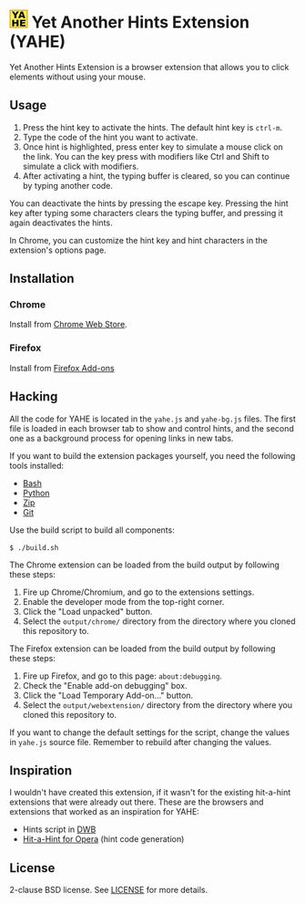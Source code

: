 # ![YAHE logo](images/icons/icon32.png) Yet Another Hints Extension (YAHE)

Yet Another Hints Extension is a browser extension that allows you to click elements without using your mouse.

## Usage

1. Press the hint key to activate the hints. The default hint key is `ctrl-m`.
2. Type the code of the hint you want to activate.
3. Once hint is highlighted, press enter key to simulate a mouse click on the
   link. You can the key press with modifiers like Ctrl and Shift to simulate a
   click with modifiers.
4. After activating a hint, the typing buffer is cleared, so you can continue
   by typing another code.

You can deactivate the hints by pressing the escape key. Pressing the hint key
after typing some characters clears the typing buffer, and pressing it again
deactivates the hints.

In Chrome, you can customize the hint key and hint characters in the extension's options page.

## Installation

### Chrome

Install from [Chrome Web Store][cws].

### Firefox

Install from [Firefox Add-ons][ffao]

## Hacking

All the code for YAHE is located in the `yahe.js` and `yahe-bg.js` files.
The first file is loaded in each browser tab to show and control hints,
and the second one as a background process for opening links in new tabs.

If you want to build the extension packages yourself,
you need the following tools installed:

* [Bash][]
* [Python][]
* [Zip][]
* [Git][]

Use the build script to build all components:

    $ ./build.sh

The Chrome extension can be loaded from the build output by following these steps:

1. Fire up Chrome/Chromium, and go to the extensions settings.
2. Enable the developer mode from the top-right corner.
3. Click the "Load unpacked" button.
4. Select the `output/chrome/` directory from the directory where you cloned this repository to.

The Firefox extension can be loaded from the build output by following these steps:

1. Fire up Firefox, and go to this page: `about:debugging`.
2. Check the "Enable add-on debugging" box.
3. Click the "Load Temporary Add-on..." button.
4. Select the `output/webextension/` directory from the directory where you cloned this repository to.

If you want to change the default settings for the script,
change the values in `yahe.js` source file.
Remember to rebuild after changing the values.

## Inspiration

I wouldn't have created this extension,
if it wasn't for the existing hit-a-hint extensions that were already out there.
These are the browsers and extensions that worked as an inspiration for YAHE:

* Hints script in [DWB][]
* [Hit-a-Hint for Opera][hhopera] (hint code generation)

## License

2-clause BSD license. See [LICENSE](LICENSE) for more details.

[cws]: https://chrome.google.com/webstore/detail/eimkmfhfckmajkednnnhkacajflcjinm
[ffao]: https://addons.mozilla.org/en-US/firefox/addon/yet-another-hints-extension/
[bash]: https://www.gnu.org/software/bash/
[python]: https://www.python.org/
[git]: https://git-scm.com/
[zip]: http://www.info-zip.org/Zip.html
[hhopera]: https://github.com/hogelog/hit-a-hint-opera
[dwb]: https://portix.bitbucket.io/dwb/
